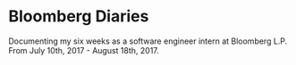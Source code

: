 # Bloomberg Diaries
Documenting my six weeks as a software engineer intern at Bloomberg L.P. From July 10th, 2017 - August 18th, 2017.
